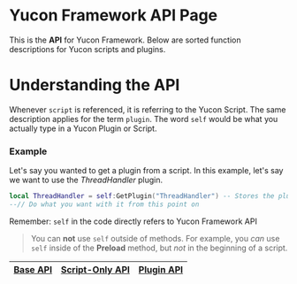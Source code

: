 # Yucon Framework API Page
This is the **API** for Yucon Framework.
Below are sorted function descriptions for Yucon scripts and plugins.

# Understanding the API
Whenever `script` is referenced, it is referring to the Yucon Script. The same description applies for the term `plugin`.
The word `self` would be what you actually type in a Yucon Plugin or Script.

### Example
Let's say you wanted to get a plugin from a script. In this example, let's say we want to use the *ThreadHandler* plugin.

```lua
local ThreadHandler = self:GetPlugin("ThreadHandler") -- Stores the plugin as a variable
--// Do what you want with it from this point on
```

Remember: `self` in the code directly refers to Yucon Framework API

> You can **not** use `self` outside of methods. For example, you *can* use `self` inside of the **Preload** method, but *not* in the beginning of a script.

[Base API](API_Base.md) | [Script-Only API](API_Script.md) | [Plugin API](API_Plugins)
----------------------- | -------------------------------- | -------------------------
